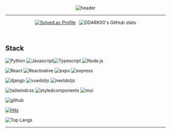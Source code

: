 <div align="center">

![header](https://capsule-render.vercel.app/api?type=waving&color=gradient&height=350&section=header&text=%20Welcome%20My%20Profile!%20&fontSize=80&animation=twinkling)

</div>

---

<div align="center">
   
  [![Solved.ac Profile](http://mazassumnida.wtf/api/v2/generate_badge?boj=nitori)](https://solved.ac/nitori/) &nbsp;   ![DDARK00's GitHub stats](https://github-readme-stats.vercel.app/api?username=DDARK00&show_icons=true&theme=highcontrast&c)    

</div>
<br/>

## Stack

<img alt="Python" src ="https://img.shields.io/badge/Python-3776AB.svg?&style=for-the-badge&logo=Python&logoColor=white"/> <img alt="Javascript" src ="https://img.shields.io/badge/Javascript-F7DF1E.svg?&style=for-the-badge&logo=Javascript&logoColor=white"/><img alt="Typescript" src ="https://img.shields.io/badge/Typescript-3178C6.svg?&style=for-the-badge&logo=Typescript&logoColor=white"/> <img alt="Node.js" src ="https://img.shields.io/badge/Node.js-5FA04E.svg?&style=for-the-badge&logo=Node.js&logoColor=white"/>

<img alt="React" src ="https://img.shields.io/badge/React-61DAFB.svg?&style=for-the-badge&logo=React&logoColor=white"/> <img alt="Reactnative" src ="https://img.shields.io/badge/ReactNative-61DAFB.svg?&style=for-the-badge&logo=React&logoColor=white"/> <img alt="expo" src ="https://img.shields.io/badge/expo-000020.svg?&style=for-the-badge&logo=expo&logoColor=white"/> <img alt="express" src ="https://img.shields.io/badge/express-000000.svg?&style=for-the-badge&logo=express&logoColor=white"/>   

<img alt="django" src ="https://img.shields.io/badge/django-092E20.svg?&style=for-the-badge&logo=django&logoColor=white"/> <img alt="vuedotjs" src ="https://img.shields.io/badge/vue.js-4FC08D.svg?&style=for-the-badge&logo=vuedotjs&logoColor=white"/> <img alt="nextdotjs" src ="https://img.shields.io/badge/next.js-000000?&style=for-the-badge&logo=nextdotjs&logoColor=white"/>


<img alt="tailwindcss" src="https://img.shields.io/badge/tailwindcss-06B6D4.svg?style=for-the-badge&logo=tailwindcss&logoColor=white"/> <img alt="styledcomponents" src ="https://img.shields.io/badge/styledcomponents-DB7093.svg?&style=for-the-badge&logo=styledcomponents&logoColor=white"/> <img alt="mui" src ="https://img.shields.io/badge/mui-007FFF.svg?&style=for-the-badge&logo=mui&logoColor=white"/>   

<img alt="github" src ="https://img.shields.io/badge/github-181717.svg?&style=for-the-badge&logo=github&logoColor=white"/>

[![Hits](https://hits.seeyoufarm.com/api/count/incr/badge.svg?url=https%3A%2F%2Fgithub.com%2FDDARK00%2Fhit-counter&count_bg=%2300D0FF&title_bg=%23E90000&icon=&icon_color=%23E7E7E7&title=hits&edge_flat=false)](https://hits.seeyoufarm.com)

![Top Langs](https://github-readme-stats.vercel.app/api/top-langs/?username=DDARK00&layout=compact&theme=highcontrast&hide_border=true)

<!-- <a href="https://github.com/imysh578"><img align="center" style="height:180px" src="https://github-readme-stats.vercel.app/api/top-langs/?username=DDARK00&layout=compact&theme=nord&hide_border=true" /></a>  -->

---

<!--
https://simpleicons.org/
https://github.com/anuraghazra/github-readme-stats/blob/master/themes/README.md 
https://github.com/kyechan99/capsule-render/blob/master/docs/README_kr.md


https://github.com/rzashakeri/beautify-github-profile?tab=readme-ov-file
--!>
